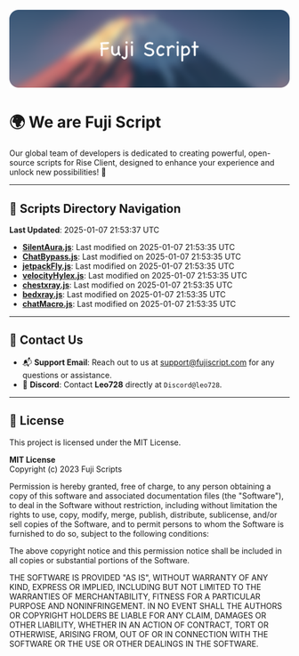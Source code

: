 ![Banner](.github/b.webp)

# 🌍 **We are Fuji Script**

Our global team of developers is dedicated to creating powerful, open-source scripts for Rise Client, designed to enhance your experience and unlock new possibilities! 🌟

---
<!-- SCRIPTS_NAVIGATION_START -->
## 📂 **Scripts Directory Navigation**

**Last Updated**: 2025-01-07 21:53:37 UTC

- **[SilentAura.js](scripts/SilentAura.js)**: Last modified on 2025-01-07 21:53:35 UTC
- **[ChatBypass.js](scripts/ChatBypass.js)**: Last modified on 2025-01-07 21:53:35 UTC
- **[jetpackFly.js](scripts/jetpackFly.js)**: Last modified on 2025-01-07 21:53:35 UTC
- **[velocityHylex.js](scripts/velocityHylex.js)**: Last modified on 2025-01-07 21:53:35 UTC
- **[chestxray.js](scripts/chestxray.js)**: Last modified on 2025-01-07 21:53:35 UTC
- **[bedxray.js](scripts/bedxray.js)**: Last modified on 2025-01-07 21:53:35 UTC
- **[chatMacro.js](scripts/chatMacro.js)**: Last modified on 2025-01-07 21:53:35 UTC

<!-- SCRIPTS_NAVIGATION_END -->

---

## 💬 **Contact Us**  
- 📬 **Support Email**: Reach out to us at [support@fujiscript.com](mailto:support@fujiscript.com) for any questions or assistance.  
- 💬 **Discord**: Contact **Leo728** directly at `Discord@leo728`.

---

## 📜 **License**

This project is licensed under the MIT License.  

**MIT License**  
Copyright (c) 2023 Fuji Scripts  

Permission is hereby granted, free of charge, to any person obtaining a copy of this software and associated documentation files (the "Software"), to deal in the Software without restriction, including without limitation the rights to use, copy, modify, merge, publish, distribute, sublicense, and/or sell copies of the Software, and to permit persons to whom the Software is furnished to do so, subject to the following conditions:  

The above copyright notice and this permission notice shall be included in all copies or substantial portions of the Software.  

THE SOFTWARE IS PROVIDED "AS IS", WITHOUT WARRANTY OF ANY KIND, EXPRESS OR IMPLIED, INCLUDING BUT NOT LIMITED TO THE WARRANTIES OF MERCHANTABILITY, FITNESS FOR A PARTICULAR PURPOSE AND NONINFRINGEMENT. IN NO EVENT SHALL THE AUTHORS OR COPYRIGHT HOLDERS BE LIABLE FOR ANY CLAIM, DAMAGES OR OTHER LIABILITY, WHETHER IN AN ACTION OF CONTRACT, TORT OR OTHERWISE, ARISING FROM, OUT OF OR IN CONNECTION WITH THE SOFTWARE OR THE USE OR OTHER DEALINGS IN THE SOFTWARE.  
